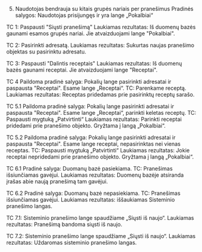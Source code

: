 5. Naudotojas bendrauja su kitais grupės nariais per pranešimus
Pradinės salygos: Naudotojas prisijungęs ir yra lange „Pokalbiai“

TC 1: Paspausti "Siųsti pranešimą"
Laukiamas rezultatas: Iš duomenų bazės gaunami esamos grupės nariai. Jie atvaizduojami lange "Pokalbiai".

TC 2: Pasirinkti adresatą.
Laukiamas rezultatas: Sukurtas naujas pranešimo objektas su pasirinktu adresatu.

TC 3: Paspausti "Dalintis receptais"
Laukiamas rezultatas:  Iš duomenų bazės gaunami receptai. Jie atvaizduojami lange "Receptai".

TC 4 Paildoma pradinė salyga: Pokalių lange pasirinkti adresatai ir paspausta "Receptai". Esame lange „Receptai“.
TC: Parenkame receptą.
Laukiamas rezultatas: Receptas pridedamas prie pasirinktų receptų sarašo.

TC 5.1 Paildoma pradinė salyga: Pokalių lange pasirinkti adresatai ir paspausta "Receptai". Esame lange „Receptai“, parinkti keletas receptų.
TC: Paspausti mygtuką „Patvirtinti“
Laukiamas rezultatas: Parinkti receptai pridedami prie pranešimo objekto. Gryžtama į langą „Pokalbiai“.

TC 5.2 Paildoma pradinė salyga: Pokalių lange pasirinkti adresatai ir paspausta "Receptai". Esame lange receptai, nepasirinktas nei vienas receptas.
TC: Paspausti mygtuką „Patvirtinti“
Laukiamas rezultatas: Jokie receptai nepridedami prie pranešimo objekto. Gryžtama į langą „Pokalbiai“.

TC 6.1 Pradinė salyga: Duomanų bazė pasiekiama.
TC: Pranešimas išsiunčiamas gavėjui.
Laukiamas rezultatas: Duomenų bazėje atsiranda įrašas abie naują pranešimą tam gavėjui.

TC 6.2 Pradinė salyga: Duomanų bazė nepasiekiama.
TC: Pranešimas išsiunčiamas gavėjui.
Laukiamas rezultatas: iššaukiamas Sisteminio pranešimo langas.

TC 7.1: Sisteminio pranešimo lange spaudžiame „Siųsti iš naujo“.
Laukiamas rezultatas: Pranešimą bandoma siųsti iš naujo.

TC 7.2: Sisteminio pranešimo lange spaudžiame „Siųsti iš naujo“.
Laukiamas rezultatas: Uždaromas sisteminio pranešimo langas.